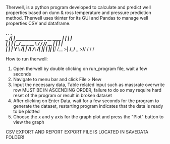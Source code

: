 Therwell, is a python program developed to calculate and predict well properties based on dunn & ross temperature and pressure prediction method. Therwell uses tkinter for its GUI and Pandas to manage well properties CSV and dataframe.

___________.__                                .__  .__   
\__    ___/|  |__   _____________  _  __ ____ |  | |  |  
  |    |   |  |  \_/ __ \_  __ \ \/ \/ // __ \|  | |  |  
  |    |   |   Y  \  ___/|  | \/\     /\  ___/|  |_|  |__
  |____|   |___|  /\___  >__|    \/\_/  \___  >____/____/
                \/     \/                   \/           

How to run therwell:
1. Open therwell by double clicking on run_program file, wait a few seconds
2. Navigate to menu bar and click File > New
3. Input the necessary data, Table related input such as massrate overwrite row MUST BE IN ASCENDING ORDER, 
   failure to do so may require hard reset of the program or result in broken dataset
4. After clicking on Enter Data, wait for a few seconds for the program to generate the dataset, 
   restarting program indicates that the data is ready to be plotted
5. Choose the x and y axis for the graph plot and press the "Plot" button to view the graph

CSV EXPORT AND REPORT EXPORT FILE IS LOCATED IN SAVEDATA FOLDER!
